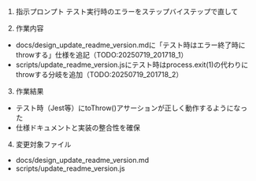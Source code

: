 1. 指示プロンプト
テスト実行時のエラーをステップバイステップで直して

2. 作業内容
- docs/design_update_readme_version.mdに「テスト時はエラー終了時にthrowする」仕様を追記（TODO:20250719_201718_1）
- scripts/update_readme_version.jsにテスト時はprocess.exit(1)の代わりにthrowする分岐を追加（TODO:20250719_201718_2）

3. 作業結果
- テスト時（Jest等）にtoThrow()アサーションが正しく動作するようになった
- 仕様ドキュメントと実装の整合性を確保

4. 変更対象ファイル
- docs/design_update_readme_version.md
- scripts/update_readme_version.js
